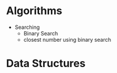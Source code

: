 

<h1>Algorithms</h1>


+ Searching
    + Binary Search
    + closest number using binary search





<h1>Data Structures</h1>

